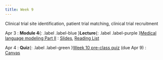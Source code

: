 ```yaml
---
title: Week 9
---
```


Clinical trial site identification, patient trial matching, clinical trial recruitment

Apr 3
: **Module 4**{: .label .label-blue }**Lecture**{: .label .label-purple }[Medical language modeling Part II](/BMI702/lectures/module4/week09)
  : [Slides](/BMI702/assets/zitnik-BMI702-L9.pdf), [Reading List](/BMI702/lectures/module4/week09)

Apr 4
: **Quiz**{: .label .label-green }[Week 10 pre-class quiz](#) (due Apr 9)
  : [Canvas](https://canvas.harvard.edu/courses/117878)
